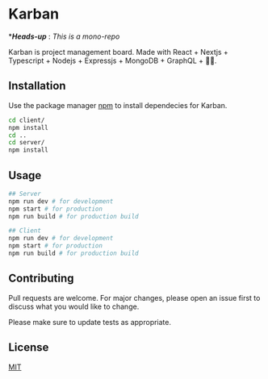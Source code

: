 # Karban

\***_Heads-up_** : _This is a mono-repo_

Karban is project management board. Made with React + Nextjs + Typescript + Nodejs + Expressjs + MongoDB + GraphQL + 💙💚.

## Installation

Use the package manager [npm](https://npmjs.org/) to install dependecies for Karban.

```bash
cd client/
npm install
cd ..
cd server/
npm install
```

## Usage

```bash
## Server
npm run dev # for development
npm start # for production
npm run build # for production build

## Client
npm run dev # for development
npm start # for production
npm run build # for production build

```

## Contributing

Pull requests are welcome. For major changes, please open an issue first to discuss what you would like to change.

Please make sure to update tests as appropriate.

## License

[MIT](https://choosealicense.com/licenses/mit/)
